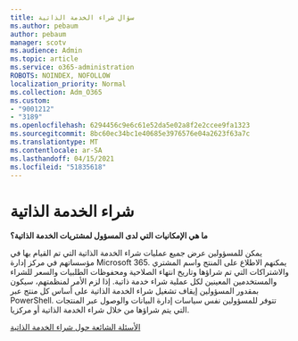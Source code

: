 ```yaml
---
title: سؤال شراء الخدمة الذاتية
ms.author: pebaum
author: pebaum
manager: scotv
ms.audience: Admin
ms.topic: article
ms.service: o365-administration
ROBOTS: NOINDEX, NOFOLLOW
localization_priority: Normal
ms.collection: Adm_O365
ms.custom:
- "9001212"
- "3189"
ms.openlocfilehash: 6294456c9e6c61e52da5e02a8f2e2ccee9fa1323
ms.sourcegitcommit: 8bc60ec34bc1e40685e3976576e04a2623f63a7c
ms.translationtype: MT
ms.contentlocale: ar-SA
ms.lasthandoff: 04/15/2021
ms.locfileid: "51835618"
---
```

# <a name="self-service-purchase"></a>شراء الخدمة الذاتية

**ما هي الإمكانيات التي لدى المسؤول لمشتريات الخدمة الذاتية؟**

يمكن للمسؤولين عرض جميع عمليات شراء الخدمة الذاتية التي تم القيام بها في مؤسساتهم في مركز إدارة Microsoft 365. يمكنهم الاطلاع على المنتج واسم المشتري والاشتراكات التي تم شراؤها وتاريخ انتهاء الصلاحية ومحفوظات الطلبيات والسعر للشراء والمستخدمين المعينين لكل عملية شراء خدمة ذاتية.  إذا لزم الأمر لمنظمتهم، سيكون بمقدور المسؤولين إيقاف تشغيل شراء الخدمة الذاتية على أساس كل منتج عبر PowerShell.  تتوفر للمسؤولين نفس سياسات إدارة البيانات والوصول عبر المنتجات التي يتم شراؤها من خلال شراء الخدمة الذاتية أو مركزيا.

[الأسئلة الشائعة حول شراء الخدمة الذاتية](https://aka.ms/self-service-purchase-faq)

